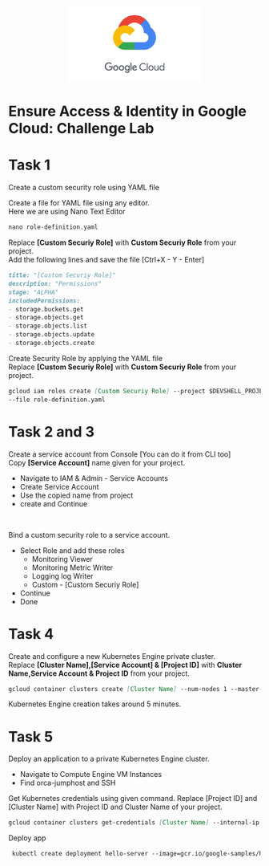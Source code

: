 <p align="center">
    <img src="files/gcp.png" height="150">
</p>

# Ensure Access & Identity in Google Cloud: Challenge Lab


# Task 1
Create a custom security role using YAML file

Create a file for YAML file using any editor.<br>
Here we are using Nano Text Editor
```md
nano role-definition.yaml
```
Replace <b>[Custom Securiy Role]</b> with <b>Custom Securiy Role</b> from your project.<br>
Add the following lines and save the file [Ctrl+X - Y - Enter]

```md
title: "[Custom Securiy Role]"
description: "Permissions"
stage: "ALPHA"
includedPermissions:
- storage.buckets.get
- storage.objects.get
- storage.objects.list
- storage.objects.update
- storage.objects.create
```
Create Security Role by applying the YAML file<br>
Replace <b>[Custom Securiy Role]</b> with <b>Custom Securiy Role</b> from your project.<br>
```md
gcloud iam roles create [Custom Securiy Role] --project $DEVSHELL_PROJECT_ID \
--file role-definition.yaml
```

# Task 2 and 3
Create a service account from Console [You can do it from CLI too]<br>
Copy <b>[Service Account]</b> name given for your project.<br>
* Navigate to IAM & Admin - Service Accounts
* Create Service Account
* Use the copied name from project
* create and Continue
<br>

Bind a custom security role to a service account.<br>
* Select Role and add these roles
  * Monitoring Viewer
  * Monitoring Metric Writer
  * Logging log Writer
  * Custom - [Custom Securiy Role]
* Continue
* Done

# Task 4

Create and configure a new Kubernetes Engine private cluster.<br>
Replace <b>[Cluster Name],[Service Account] & [Project ID]</b> with <b>Cluster Name,Service Account & Project ID</b> from your project.


```md
gcloud container clusters create [Cluster Name] --num-nodes 1 --master-ipv4-cidr=172.16.0.64/28 --network orca-build-vpc --subnetwork orca-build-subnet --enable-master-authorized-networks  --master-authorized-networks 192.168.10.2/32 --enable-ip-alias --enable-private-nodes --enable-private-endpoint --service-account [Service Account]@[Project ID].iam.gserviceaccount.com --zone us-east1-b
```
Kubernetes Engine creation takes around 5 minutes.

# Task 5
Deploy an application to a private Kubernetes Engine cluster.<br>
* Navigate to Compute Engine VM Instances
* Find orca-jumphost and SSH 

Get Kubernetes credentials using given command.
Replace [Project ID] and [Cluster Name] with Project ID and Cluster Name of your project.

```md
gcloud container clusters get-credentials [Cluster Name] --internal-ip --zone us-east1-b --project [Project ID]
```  
Deploy app

```md
 kubectl create deployment hello-server --image=gcr.io/google-samples/hello-app:1.0
```

